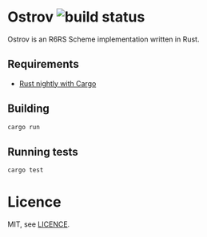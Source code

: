 # Ostrov ![build status](https://api.travis-ci.org/razielgn/ostrov.svg)

Ostrov is an R6RS Scheme implementation written in Rust.

## Requirements

* [Rust nightly with Cargo](http://www.rust-lang.org/install.html)

## Building

```bash
cargo run
```

## Running tests

```bash
cargo test
```

# Licence

MIT, see [LICENCE](LICENCE.md).

